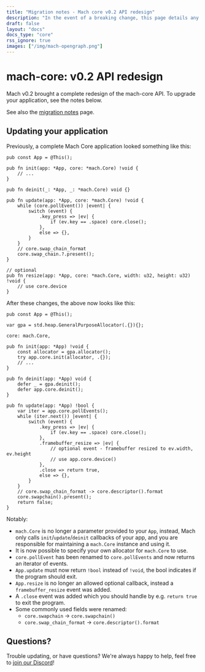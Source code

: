 ```yaml
---
title: "Migration notes - Mach core v0.2 API redesign"
description: "In the event of a breaking change, this page details any migration steps neccessary to upgrade your code to the latest version of Mach core or one of our standalone libraries."
draft: false
layout: "docs"
docs_type: "core"
rss_ignore: true
images: ["/img/mach-opengraph.png"]
---
```


# mach-core: v0.2 API redesign

Mach v0.2 brought a complete redesign of the mach-core API. To upgrade your application, see the notes below.

See also the [migration notes](../) page.

## Updating your application

Previously, a complete Mach Core application looked something like this:

```zig
pub const App = @This();

pub fn init(app: *App, core: *mach.Core) !void {
    // ...
}

pub fn deinit(_: *App, _: *mach.Core) void {}

pub fn update(app: *App, core: *mach.Core) !void {
    while (core.pollEvent()) |event| {
        switch (event) {
            .key_press => |ev| {
                if (ev.key == .space) core.close();
            },
            else => {},
        }
    }
    // core.swap_chain_format
    core.swap_chain.?.present();
}

// optional
pub fn resize(app: *App, core: *mach.Core, width: u32, height: u32) !void {
    // use core.device
}
```

After these changes, the above now looks like this:

```zig
pub const App = @This();

var gpa = std.heap.GeneralPurposeAllocator(.{}){};

core: mach.Core,

pub fn init(app: *App) !void {
    const allocator = gpa.allocator();
    try app.core.init(allocator, .{});
    // ...
}

pub fn deinit(app: *App) void {
    defer _ = gpa.deinit();
    defer app.core.deinit();
}

pub fn update(app: *App) !bool {
    var iter = app.core.pollEvents();
    while (iter.next()) |event| {
        switch (event) {
            .key_press => |ev| {
                if (ev.key == .space) core.close();
            },
            .framebuffer_resize => |ev| {
                // optional event - framebuffer resized to ev.width, ev.height
                // use app.core.device()
            },
            .close => return true,
            else => {},
        }
    }
    // core.swap_chain_format -> core.descriptor().format
    core.swapchain().present();
    return false;
}
```

Notably:

* `mach.Core` is no longer a parameter provided to your `App`, instead, Mach only calls `init`/`update`/`deinit` callbacks of your app, and you are responsible for maintaining a `mach.Core` instance and using it.
* It is now possible to specify your own allocator for `mach.Core` to use.
* `core.pollEvent` has been renamed to `core.pollEvents` and now returns an iterator of events.
* `App.update` must now return `!bool` instead of `!void`, the bool indicates if the program should exit.
* `App.resize` is no longer an allowed optional callback, instead a `framebuffer_resize` event was added.
* A `.close` event was added which you should handle by e.g. `return true` to exit the program.
* Some commonly used fields were renamed:
  * `core.swapchain` -> `core.swapchain()`
  * `core.swap_chain_format` -> `core.descriptor().format`

## Questions?

Trouble updating, or have questions? We're always happy to help, feel free to [join our Discord](../../../discord.md)!
